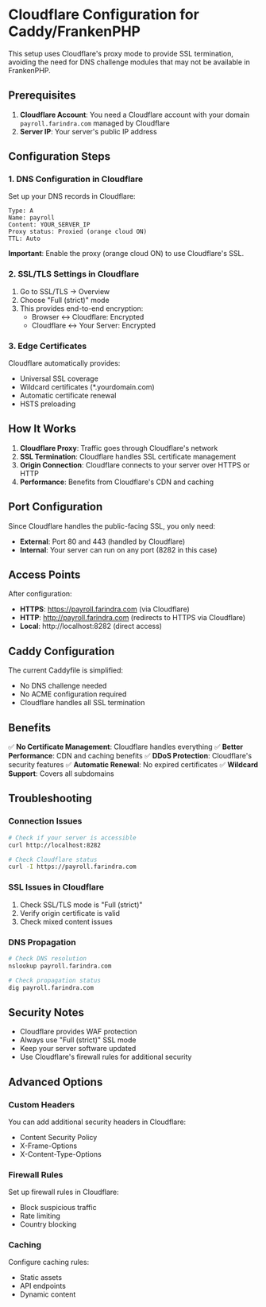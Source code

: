 # Cloudflare Configuration for Caddy/FrankenPHP

This setup uses Cloudflare's proxy mode to provide SSL termination, avoiding the need for DNS challenge modules that may not be available in FrankenPHP.

## Prerequisites

1. **Cloudflare Account**: You need a Cloudflare account with your domain `payroll.farindra.com` managed by Cloudflare
2. **Server IP**: Your server's public IP address

## Configuration Steps

### 1. DNS Configuration in Cloudflare

Set up your DNS records in Cloudflare:

```
Type: A
Name: payroll
Content: YOUR_SERVER_IP
Proxy status: Proxied (orange cloud ON)
TTL: Auto
```

**Important**: Enable the proxy (orange cloud ON) to use Cloudflare's SSL.

### 2. SSL/TLS Settings in Cloudflare

1. Go to SSL/TLS → Overview
2. Choose "Full (strict)" mode
3. This provides end-to-end encryption:
   - Browser ↔ Cloudflare: Encrypted
   - Cloudflare ↔ Your Server: Encrypted

### 3. Edge Certificates

Cloudflare automatically provides:
- Universal SSL coverage
- Wildcard certificates (*.yourdomain.com)
- Automatic certificate renewal
- HSTS preloading

## How It Works

1. **Cloudflare Proxy**: Traffic goes through Cloudflare's network
2. **SSL Termination**: Cloudflare handles SSL certificate management
3. **Origin Connection**: Cloudflare connects to your server over HTTPS or HTTP
4. **Performance**: Benefits from Cloudflare's CDN and caching

## Port Configuration

Since Cloudflare handles the public-facing SSL, you only need:

- **External**: Port 80 and 443 (handled by Cloudflare)
- **Internal**: Your server can run on any port (8282 in this case)

## Access Points

After configuration:
- **HTTPS**: https://payroll.farindra.com (via Cloudflare)
- **HTTP**: http://payroll.farindra.com (redirects to HTTPS via Cloudflare)
- **Local**: http://localhost:8282 (direct access)

## Caddy Configuration

The current Caddyfile is simplified:
- No DNS challenge needed
- No ACME configuration required
- Cloudflare handles all SSL termination

## Benefits

✅ **No Certificate Management**: Cloudflare handles everything
✅ **Better Performance**: CDN and caching benefits
✅ **DDoS Protection**: Cloudflare's security features
✅ **Automatic Renewal**: No expired certificates
✅ **Wildcard Support**: Covers all subdomains

## Troubleshooting

### Connection Issues
```bash
# Check if your server is accessible
curl http://localhost:8282

# Check Cloudflare status
curl -I https://payroll.farindra.com
```

### SSL Issues in Cloudflare
1. Check SSL/TLS mode is "Full (strict)"
2. Verify origin certificate is valid
3. Check mixed content issues

### DNS Propagation
```bash
# Check DNS resolution
nslookup payroll.farindra.com

# Check propagation status
dig payroll.farindra.com
```

## Security Notes

- Cloudflare provides WAF protection
- Always use "Full (strict)" SSL mode
- Keep your server software updated
- Use Cloudflare's firewall rules for additional security

## Advanced Options

### Custom Headers
You can add additional security headers in Cloudflare:
- Content Security Policy
- X-Frame-Options
- X-Content-Type-Options

### Firewall Rules
Set up firewall rules in Cloudflare:
- Block suspicious traffic
- Rate limiting
- Country blocking

### Caching
Configure caching rules:
- Static assets
- API endpoints
- Dynamic content